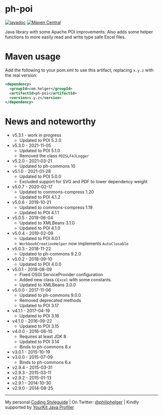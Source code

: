 # ph-poi

[![javadoc](https://javadoc.io/badge2/com.helger/ph-poi/javadoc.svg)](https://javadoc.io/doc/com.helger/ph-poi)
[![Maven Central](https://maven-badges.herokuapp.com/maven-central/com.helger/ph-poi/badge.svg)](https://maven-badges.herokuapp.com/maven-central/com.helger/ph-poi) 

Java library with some Apache POI improvements. Also adds some helper functions to more easily read and write type safe Excel files.

# Maven usage

Add the following to your pom.xml to use this artifact, replacing `x.y.z` with the real version:

```xml
<dependency>
  <groupId>com.helger</groupId>
  <artifactId>ph-poi</artifactId>
  <version>x.y.z</version>
</dependency>
```

# News and noteworthy

* v5.3.1 - work in progress
    * Updated to POI 5.2.0
* v5.3.0 - 2021-11-05
    * Updated to POI 5.1.0
    * Removed the class `POISLF4JLogger`
* v5.2.0 - 2021-03-21
    * Updated to ph-commons 10
* v5.1.0 - 2021-01-28
    * Updated to POI 5.0.0
    * Excluded support for SVG and PDF to lower dependency weight
* v5.0.7 - 2020-02-17
    * Updated to commons-compress 1.20
    * Updated to POI 4.1.2
* v5.0.6 - 2019-10-21
    * Updated to commons-compress 1.19
    * Updated to POI 4.1.1
* v5.0.5 - 2019-06-04
    * Updated to XMLBeans 3.1.0
    * Updated to POI 4.1.0
* v5.0.4 - 2019-02-09
    * Updated to POI 4.0.1
    * `WorkbookCreationHelper` now implements `AutoClosable`
* v5.0.3 - 2018-11-22
    * Updated to ph-commons 9.2.0
* v5.0.2 - 2018-09-10
    * Updated to POI 4.0.0
* v5.0.1 - 2018-08-09
    * Fixed OSGI ServiceProvider configuration
    * Added new class `CExcel` with some constants.
    * Updated to XMLBeans 3.0.0
* v5.0.0 - 2017-11-06
    * Updated to ph-commons 9.0.0
    * Removed deprecated methods
    * Updated to POI 3.17
* v4.1.1 - 2017-04-19
    * Updated to POI 3.16
* v4.1.0 - 2016-09-22
    * Updated to POI 3.15
* v4.0.0 - 2016-06-10
    * Requires at least JDK 8
    * Updated to POI 3.14
    * Binds to ph-commons 8.x
* v3.0.1 - 2015-10-19
* v3.0.0 - 2015-07-09
    * Binds to ph-commons 6.x
* v2.9.4 - 2015-03-31
* v2.9.3 - 2015-03-11
* v2.9.2 - 2015-01-13
* v2.9.1 - 2014-10-30
* v2.9.0 - 2014-08-25   

---

My personal [Coding Styleguide](https://github.com/phax/meta/blob/master/CodingStyleguide.md) |
On Twitter: <a href="https://twitter.com/philiphelger">@philiphelger</a> |
Kindly supported by [YourKit Java Profiler](https://www.yourkit.com)